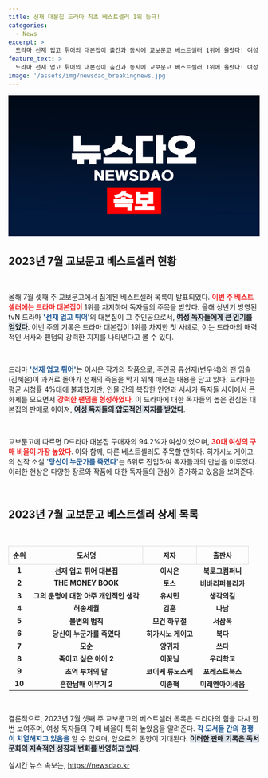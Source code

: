 ```yaml
---
title: 선재 대본집 드라마 최초 베스트셀러 1위 등극!
categories:
  - News
excerpt: >
  드라마 선재 업고 튀어의 대본집이 출간과 동시에 교보문고 베스트셀러 1위에 올랐다! 여성 독자들이 열광하며, 히가시노 게이고의 신작도 6위에 진입. 독서의 새로운 트렌드를 만나보세요!
feature_text: >
  드라마 선재 업고 튀어의 대본집이 출간과 동시에 교보문고 베스트셀러 1위에 올랐다! 여성 독자들이 열광하며, 히가시노 게이고의 신작도 6위에 진입. 독서의 새로운 트렌드를 만나보세요!
image: '/assets/img/newsdao_breakingnews.jpg'
---
```


<p><img src="/assets/img/newsdao_breakingnews.jpg" alt="ontimetimes 속보" /></p>

<h2 data-ke-size="size26">2023년 7월 교보문고 베스트셀러 현황</h2>

<p data-ke-size="size16">&nbsp;</p>

<p>올해 7월 셋째 주 교보문고에서 집계된 베스트셀러 목록이 발표되었다. <b><span style="color: #ee2323;">이번 주 베스트셀러에는 드라마 대본집이</span></b> 1위를 차지하며 독자들의 주목을 받았다. 올해 상반기 방영된 tvN 드라마 <b><span style="color: #1a5490;">'선재 업고 튀어'</span></b>의 대본집이 그 주인공으로서, <b><span style="background-color: #21538527;">여성 독자들에게 큰 인기를 얻었다</span></b>. 이번 주의 기록은 드라마 대본집이 1위를 차지한 첫 사례로, 이는 드라마의 매력적인 서사와 팬덤의 강력한 지지를 나타낸다고 볼 수 있다.</p>

<p data-ke-size="size16">&nbsp;</p>

<p>드라마 <b><span style="color: #1a5490;">'선재 업고 튀어'</span></b>는 이시은 작가의 작품으로, 주인공 류선재(변우석)의 팬 임솔(김혜윤)이 과거로 돌아가 선재의 죽음을 막기 위해 애쓰는 내용을 담고 있다. 드라마는 평균 시청률 4%대에 불과했지만, 인물 간의 복잡한 인연과 서사가 독자들 사이에서 큰 화제를 모으면서 <b><span style="color: #ee2323;">강력한 팬덤을 형성하였다</span></b>. 이 드라마에 대한 독자들의 높은 관심은 대본집의 판매로 이어져, <b><span style="background-color: #21538527;">여성 독자들의 압도적인 지지를 받았다</span></b>.</p>

<p data-ke-size="size16">&nbsp;</p>

<p>교보문고에 따르면 D드라마 대본집 구매자의 94.2%가 여성이었으며, <b><span style="color: #ee2323;">30대 여성의 구매 비율이 가장 높았다</span></b>. 이와 함께, 다른 베스트셀러도 주목할 만하다. 히가시노 게이고의 신작 소설 <b><span style="color: #1a5490;">'당신이 누군가를 죽였다'</span></b>는 6위로 진입하여 독자들과의 만남을 이루었다. 이러한 현상은 다양한 장르와 작품에 대한 독자들의 관심이 증가하고 있음을 보여준다.</p>

<p data-ke-size="size16">&nbsp;</p>

<h2 data-ke-size="size26">2023년 7월 교보문고 베스트셀러 상세 목록</h2>

<p data-ke-size="size16">&nbsp;</p>

<table style="width: 100%; border-collapse: collapse;">
    <tr>
        <th style="border: 1px solid #ddd; padding: 8px; text-align: center;">순위</th>
        <th style="border: 1px solid #ddd; padding: 8px; text-align: center;">도서명</th>
        <th style="border: 1px solid #ddd; padding: 8px; text-align: center;">저자</th>
        <th style="border: 1px solid #ddd; padding: 8px; text-align: center;">출판사</th>
    </tr>
    <tr>
        <td style="text-align: center; height: 17px;"><b>1</b></td>
        <td style="text-align: center; height: 17px;"><b>선재 업고 튀어 대본집</b></td>
        <td style="text-align: center; height: 17px;"><b>이시은</b></td>
        <td style="text-align: center; height: 17px;"><b>북로그컴퍼니</b></td>
    </tr>
    <tr>
        <td style="text-align: center; height: 17px;"><b>2</b></td>
        <td style="text-align: center; height: 17px;"><b>THE MONEY BOOK</b></td>
        <td style="text-align: center; height: 17px;"><b>토스</b></td>
        <td style="text-align: center; height: 17px;"><b>비바리퍼블리카</b></td>
    </tr>
    <tr>
        <td style="text-align: center; height: 17px;"><b>3</b></td>
        <td style="text-align: center; height: 17px;"><b>그의 운명에 대한 아주 개인적인 생각</b></td>
        <td style="text-align: center; height: 17px;"><b>유시민</b></td>
        <td style="text-align: center; height: 17px;"><b>생각의길</b></td>
    </tr>
    <tr>
        <td style="text-align: center; height: 17px;"><b>4</b></td>
        <td style="text-align: center; height: 17px;"><b>허송세월</b></td>
        <td style="text-align: center; height: 17px;"><b>김훈</b></td>
        <td style="text-align: center; height: 17px;"><b>나남</b></td>
    </tr>
    <tr>
        <td style="text-align: center; height: 17px;"><b>5</b></td>
        <td style="text-align: center; height: 17px;"><b>불변의 법칙</b></td>
        <td style="text-align: center; height: 17px;"><b>모건 하우절</b></td>
        <td style="text-align: center; height: 17px;"><b>서삼독</b></td>
    </tr>
    <tr>
        <td style="text-align: center; height: 17px;"><b>6</b></td>
        <td style="text-align: center; height: 17px;"><b>당신이 누군가를 죽였다</b></td>
        <td style="text-align: center; height: 17px;"><b>히가시노 게이고</b></td>
        <td style="text-align: center; height: 17px;"><b>북다</b></td>
    </tr>
    <tr>
        <td style="text-align: center; height: 17px;"><b>7</b></td>
        <td style="text-align: center; height: 17px;"><b>모순</b></td>
        <td style="text-align: center; height: 17px;"><b>양귀자</b></td>
        <td style="text-align: center; height: 17px;"><b>쓰다</b></td>
    </tr>
    <tr>
        <td style="text-align: center; height: 17px;"><b>8</b></td>
        <td style="text-align: center; height: 17px;"><b>죽이고 싶은 아이 2</b></td>
        <td style="text-align: center; height: 17px;"><b>이꽃님</b></td>
        <td style="text-align: center; height: 17px;"><b>우리학교</b></td>
    </tr>
    <tr>
        <td style="text-align: center; height: 17px;"><b>9</b></td>
        <td style="text-align: center; height: 17px;"><b>초역 부처의 말</b></td>
        <td style="text-align: center; height: 17px;"><b>코이케 류노스케</b></td>
        <td style="text-align: center; height: 17px;"><b>포레스트북스</b></td>
    </tr>
    <tr>
        <td style="text-align: center; height: 17px;"><b>10</b></td>
        <td style="text-align: center; height: 17px;"><b>흔한남매 이무기 2</b></td>
        <td style="text-align: center; height: 17px;"><b>이종혁</b></td>
        <td style="text-align: center; height: 17px;"><b>미래엔아이세움</b></td>
    </tr>
</table>

<p data-ke-size="size16">&nbsp;</p>

<p>결론적으로, 2023년 7월 셋째 주 교보문고의 베스트셀러 목록은 드라마의 힘을 다시 한번 보여주며, 여성 독자들의 구매 비율이 특히 높았음을 알려준다. <b><span style="color: #1a5490;">각 도서들 간의 경쟁이 치열해지고 있음을</span></b> 알 수 있으며, 앞으로의 동향이 기대된다. <b><span style="background-color: #21538527;">이러한 판매 기록은 독서 문화의 지속적인 성장과 변화를 반영하고 있다</span></b>.</p>
실시간 뉴스 속보는, <a href="https://newsdao.kr" rel="dofollow">https://newsdao.kr</a>


